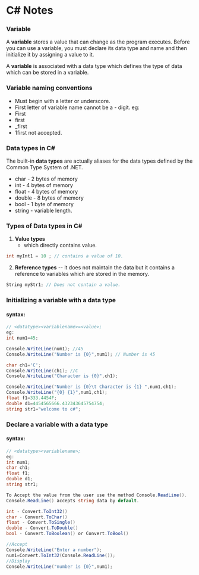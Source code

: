 # C# Notes

### Variable

A **variable** stores a value that can change as the program executes. Before you can use a variable, you must declare its data type and name and then initialize it by assigning a value to it.

A **variable** is associated with a data type which defines the type of data which can be stored in a variable.


### Variable naming conventions

- Must begin with a letter or underscore.
- First letter of variable name cannot be a - digit.
eg:
- First
- first
- _first
- 1first not accepted.


### Data types in C#

The built-in **data types** are actually aliases for the data types defined by the Common Type System of .NET.

- char - 2 bytes of memory
- int - 4 bytes of memory
- float - 4 bytes of memory
- double - 8 bytes of memory
- bool - 1 byte of memory
- string - variable length.

### Types of Data types in C#

1. **Value types**
    - which directly contains value.

```csharp
int myInt1 = 10 ; // contains a value of 10.

```
2. **Reference types**
-- it does not maintain the data but it contains a reference to variables which are stored in the memory.

```csharp
String myStr1; // Does not contain a value.
```



### Initializing a variable with a data type

#### syntax:

```csharp
// <datatype><variablename>=<value>;
eg:
int num1=45;

Console.WriteLine(num1); //45
Console.WriteLine("Number is {0}",num1); // Number is 45

char ch1='C';
Console.WriteLine(ch1); //C
Console.WriteLine("Character is {0}",ch1);

Console.WriteLine("Number is {0}\t Character is {1} ",num1,ch1);
Console.WriteLine("{0} {1}",num1,ch1);
float f1=333.4454F;
double d1=4454565666.432343645754754;
string str1="welcome to c#";
```
### Declare a variable with a data type

#### syntax:

```csharp
// <datatype><variablename>;
eg:
int num1;
char ch1;
float f1;
double d1;
string str1;

To Accept the value from the user use the method Console.ReadLine().
Console.ReadLine() accepts string data by default.

int - Convert.ToInt32()
char - Convert.ToChar()
float - Convert.ToSingle()
double - Convert.ToDouble()
bool - Convert.ToBoolean() or Convert.ToBool()

//Accept
Console.WriteLine("Enter a number");
num1=Convert.ToInt32(Console.ReadLine());
//Display
Console.WriteLine("number is {0}",num1);
```
